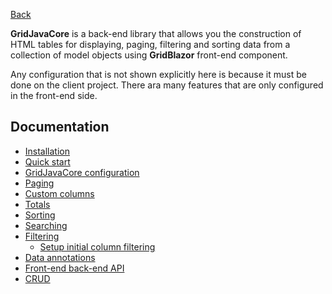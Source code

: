 [Back](../../README.md)

**GridJavaCore** is a back-end library that allows you the construction of HTML tables for displaying, paging, filtering and sorting data from a collection of model objects using **GridBlazor** front-end component.

Any configuration that is not shown explicitly here is because it must be done on the client project. There ara many features that are only configured in the front-end side.
## Documentation

* [Installation](Installation.md)
* [Quick start](Quick_start.md)
* [GridJavaCore configuration](GridJavaCore_configuration)
* [Paging](Paging.md)
* [Custom columns](Custom_columns.md)
* [Totals](Totals.md)
* [Sorting](Sorting.md)
* [Searching](Searching.md)
* [Filtering](Filtering.md)
	* [Setup initial column filtering](Setup_initial_column_filtering.md)
* [Data annotations](Data_annotations.md)
* [Front-end back-end API](API.md)
* [CRUD](Crud.md)
